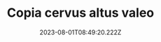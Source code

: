 ---
title: "Copia cervus altus valeo"
date: 2023-08-01T08:49:20.222Z
permalink: "/copia-cervus-altus-valeo/"
---